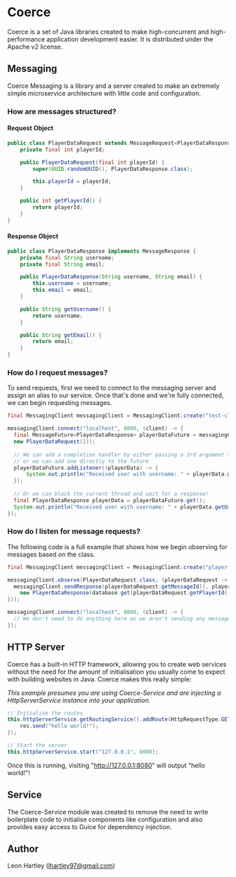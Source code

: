 # Coerce
Coerce is a set of Java libraries created to make high-concurrent and high-performance application development easier. It is distributed under the Apache v2 license.

## Messaging
Coerce Messaging is a library and a server created to make an extremely simple microservice architecture with little code and configuration.

### How are messages structured?
#### Request Object
```java
public class PlayerDataRequest extends MessageRequest<PlayerDataResponse> {
    private final int playerId;

    public PlayerDataRequest(final int playerId) {
        super(UUID.randomUUID(), PlayerDataResponse.class);

        this.playerId = playerId;
    }

    public int getPlayerId() {
        return playerId;
    }
}
```

#### Response Object
```java
public class PlayerDataResponse implements MessageResponse {
    private final String username;
    private final String email;

    public PlayerDataResponse(String username, String email) {
        this.username = username;
        this.email = email;
    }

    public String getUsername() {
        return username;
    }

    public String getEmail() {
        return email;
    }
}
```

### How do I request messages?
To send requests, first we need to connect to the messaging server and assign an alias to our service. Once that's done and we're fully connected, we can begin requesting messages.

```java
final MessagingClient messagingClient = MessagingClient.create("test-client", configuration);

messagingClient.connect("localhost", 8080, (client) -> {
  final MessageFuture<PlayerDataResponse> playerDataFuture = messagingClient.submitRequest("player-service-1", 
  new PlayerDataRequest(1));
  
  // We can add a completion handler by either passing a 3rd argument to the above submitRequest call (a consumer)
  // or we can add one directly to the future
  playerDataFuture.addListener((playerData) -> {
      System.out.println("Received user with username: " + playerData.getUsername());
  });
  
  // Or we can block the current thread and wait for a response! 
  final PlayerDataResponse playerData = playerDataFuture.get();
  System.out.println("Received user with username: " + playerData.getUsername());
});
```

### How do I listen for message requests?
The following code is a full example that shows how we begin observing for messages based on the class.

```java
final MessagingClient messagingClient = MessagingClient.create("player-service-1", configuration);

messagingClient.observe(PlayerDataRequest.class, (playerDataRequest -> {
  messagingClient.sendResponse(playerDataRequest.getMessageId(), playerDataRequest.getSender(),
    new PlayerDataResponse(database.get(playerDataRequest.getPlayerId()), ""));
}));

messagingClient.connect("localhost", 8080, (client) -> {
  // We don't need to do anything here as we aren't sending any messages.
});
```

## HTTP Server
Coerce has a built-in HTTP framework, allowing you to create web services without the need for the amount of initialisation you usually come to expect with building websites in Java. Coerce makes this really simple:

_This example presumes you are using Coerce-Service and are injecting a HttpServerService instance into your application._

```java
// Initialise the routes
this.httpServerService.getRoutingService().addRoute(HttpRequestType.GET, "/", (req, res) -> {
    res.send("hello world!");    
});

// Start the server
this.httpServerService.start("127.0.0.1", 8080);
```

Once this is running, visiting "http://127.0.0.1:8080" will output "hello world!"! 

## Service
The Coerce-Service module was created to remove the need to write boilerplate code to initialise components like configuration and also provides easy access to Guice for dependency injection.

## Author
Leon Hartley (<lhartley97@gmail.com>)


